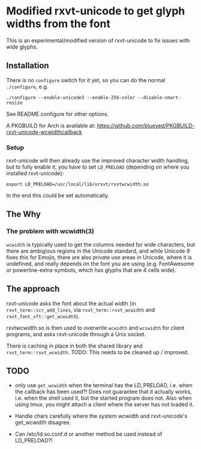 # Modified rxvt-unicode to get glyph widths from the font

This is an experimental/modified version of rxvt-unicode to fix issues with
wide glyphs.

## Installation

There is no `configure` switch for it yet, so you can do the normal
`./configure`, e.g.

    ./configure --enable-unicode3 --enable-256-color --disable-smart-resize

See README.configure for other options.

A PKGBUILD for Arch is available at:
https://github.com/blueyed/PKGBUILD-rxvt-unicode-wcwidthcallback

### Setup

rxvt-unicode will then already use the improved character width handling, but
to fully enable it, you have to set `LD_PRELOAD` (depending on where you
installed rxvt-unicode):

    export LD_PRELOAD=/usr/local/lib/urxvt/rxvtwcwidth.so

In the end this could be set automatically.

## The Why

### The problem with wcwidth(3)

`wcwidth` is typically used to get the columns needed for wide characters, but
there are ambigious regions in the Unicode standard, and while Unicode 9 fixes this for Emojis, there are also private use areas in Unicode, where it is undefined, and
really depends on the font you are using (e.g. FontAwesome or powerline-extra-symbols, which has glyphs that are 4 cells wide).

## The approach

rxvt-unicode asks the font about the actual width (in
`rxvt_term::scr_add_lines`, via `rxvt_term::rxvt_wcwidth` and
`rxvt_font_xft::get_wcwidth`).

rxvtwcwidth.so is then used to overwrite `wcwidth` and `wcswidth` for client
programs, and asks rxvt-unicode through a Unix socket.

There is caching in place in both the shared library and
`rxvt_term::rxvt_wcwidth`.  TODO: This needs to be cleaned up / improved.


## TODO

 - only use `get_wcwidth` when the terminal has the LD_PRELOAD, i.e. when the
   callback has been used?!  Does not guarantee that it actually works, i.e.
   when the shell used it, but the started program does not.
   Also when using tmux, you might attach a client where the server has not
   loaded it.

 - Handle chars carefully where the system wcwidth and rxvt-unicode's
   get_wcwidth disagree.

 - Can /etc/ld.so.conf.d or another method be used instead of LD_PRELOAD?!


